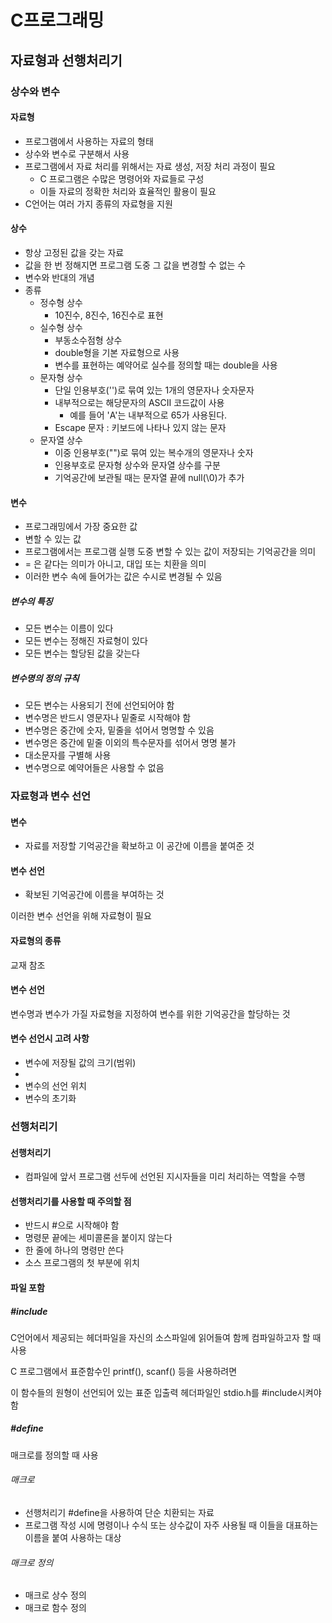 # C프로그래밍

## 자료형과 선행처리기

### 상수와 변수

#### 자료형

- 프로그램에서 사용하는 자료의 형태
- 상수와 변수로 구분해서 사용
- 프로그램에서 자료 처리를 위해서는 자료 생성, 저장 처리 과정이 필요
  - C 프로그램은 수많은 명령어와 자료들로 구성
  - 이들 자료의 정확한 처리와 효율적인 활용이 필요
- C언어는 여러 가지 종류의 자료형을 지원

#### 상수

- 항상 고정된 값을 갖는 자료
- 값을 한 번 정해지면 프로그램 도중 그 값을 변경할 수 없는 수
- 변수와 반대의 개념
- 종류
  - 정수형 상수
    - 10진수, 8진수, 16진수로 표현
  - 실수형 상수
    - 부동소수점형 상수
    - double형을 기본 자료형으로 사용
    - 변수를 표현하는 예약어로 실수를 정의할 때는 double을 사용
  - 문자형 상수
    - 단일 인용부호('')로 묶여 있는 1개의 영문자나 숫자문자
    - 내부적으로는 해당문자의 ASCII 코드값이 사용
      - 예를 들어 'A'는 내부적으로 65가 사용된다.
    - Escape 문자 : 키보드에 나타나 있지 않는 문자
  - 문자열 상수
    - 이중 인용부호("")로 묶여 있는 복수개의 영문자나 숫자
    - 인용부호로 문자형 상수와 문자열 상수를 구분
    - 기억공간에 보관될 때는 문자열 끝에 null(\0)가 추가

#### 변수

- 프로그래밍에서 가장 중요한 값
- 변할 수 있는 값
- 프로그램에서는 프로그램 실행 도중 변할 수 있는 값이 저장되는 기억공간을 의미
- = 은 같다는 의미가 아니고, 대입 또는 치환을 의미
- 이러한 변수 속에 들어가는 값은 수시로 변경될 수 있음

##### 변수의 특징

- 모든 변수는 이름이 있다
- 모든 변수는 정해진 자료형이 있다
- 모든 변수는 할당된 값을 갖는다

##### 변수명의 정의 규칙

- 모든 변수는 사용되기 전에 선언되어야 함
- 변수명은 반드시 영문자나 밑줄로 시작해야 함
- 변수명은 중간에 숫자, 밑줄을 섞어서 명명할 수 있음
- 변수명은 중간에 밑줄 이외의 특수문자를 섞어서 명명 불가
- 대소문자를 구별해 사용
- 변수명으로 예약어들은 사용할 수 없음

### 자료형과 변수 선언

#### 변수

- 자료를 저장할 기억공간을 확보하고 이 공간에 이름을 붙여준 것

#### 변수 선언

- 확보된 기억공간에 이름을 부여하는 것

이러한 변수 선언을 위해 자료형이 필요

#### 자료형의 종류

교재 참조

#### 변수 선언

변수명과 변수가 가질 자료형을 지정하여 변수를 위한 기억공간을 할당하는 것

#### 변수 선언시 고려 사항

- 변수에 저장될 값의 크기(범위)
- 
- 변수의 선언 위치
- 변수의 초기화

### 선행처리기

#### 선행처리기

- 컴파일에 앞서 프로그램 선두에 선언된 지시자들을 미리 처리하는 역할을 수행

#### 선행처리기를 사용할 때 주의할 점

- 반드시 #으로 시작해야 함
- 명령문 끝에는 세미콜론을 붙이지 않는다
- 한 줄에 하나의 명령만 쓴다
- 소스 프로그램의 첫 부분에 위치

#### 파일 포함

##### #include

C언어에서 제공되는 헤더파일을 자신의 소스파일에 읽어들여 함께 컴파일하고자 할 때 사용

C 프로그램에서 표준함수인 printf(), scanf() 등을 사용하려면

이 함수들의 원형이 선언되어 있는 표준 입출력 헤더파일인 stdio.h를 #include시켜야 함

##### #define

매크로를 정의할 때 사용

###### 매크로

- 선행처리기 #define을 사용하여 단순 치환되는 자료
- 프로그램 작성 시에 명령이나 수식 또는 상수값이 자주 사용될 때 이들을 대표하는 이름을 붙여 사용하는 대상

###### 매크로 정의

- 매크로 상수 정의
- 매크로 함수 정의
